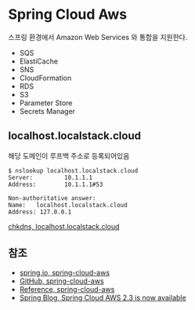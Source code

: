 # Spring Cloud Aws

스프링 환경에서 Amazon Web Services 와 통합을 지원한다.

- SQS
- ElastiCache
- SNS
- CloudFormation
- RDS
- S3
- Parameter Store
- Secrets Manager

## localhost.localstack.cloud

해당 도메인이 루프백 주소로 등록되어있음

```shell
$ nslookup localhost.localstack.cloud
Server:         10.1.1.1
Address:        10.1.1.1#53

Non-authoritative answer:
Name:   localhost.localstack.cloud
Address: 127.0.0.1
```

[chkdns, localhost.localstack.cloud](https://chkdns.net/#a/localhost.localstack.cloud)

## 참조

- [spring.io, spring-cloud-aws](https://spring.io/projects/spring-cloud-aws)
- [GitHub, spring-cloud-aws](https://github.com/awspring/spring-cloud-aws)
- [Reference, spring-cloud-aws](https://docs.awspring.io/spring-cloud-aws/docs/current/reference/html/index.html)
- [Spring Blog, Spring Cloud AWS 2.3 is now available](https://spring.io/blog/2021/03/17/spring-cloud-aws-2-3-is-now-available)
